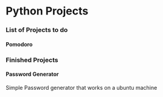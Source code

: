# Python Projects

### List of Projects to do

#### Pomodoro

### Finished Projects

#### Password Generator
Simple Password generator that works on a ubuntu machine
